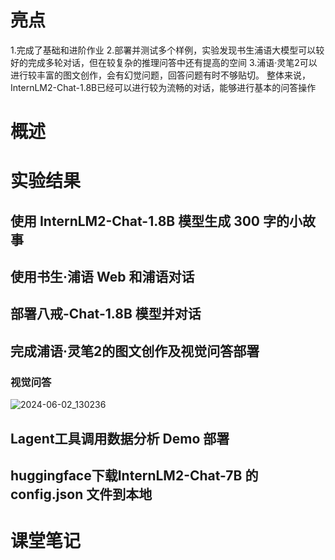 # 亮点
1.完成了基础和进阶作业
2.部署并测试多个样例，实验发现书生浦语大模型可以较好的完成多轮对话，但在较复杂的推理问答中还有提高的空间
3.浦语·灵笔2可以进行较丰富的图文创作，会有幻觉问题，回答问题有时不够贴切。
整体来说， InternLM2-Chat-1.8B已经可以进行较为流畅的对话，能够进行基本的问答操作

# 概述
# 实验结果
## 使用 InternLM2-Chat-1.8B 模型生成 300 字的小故事
## 使用书生·浦语 Web 和浦语对话
## 部署八戒-Chat-1.8B 模型并对话

## 完成浦语·灵笔2的图文创作及视觉问答部署
### 视觉问答
![2024-06-02_130236](https://github.com/xiaojun456/InternLM_study/assets/156819467/3171d2bc-24c5-4233-9732-6d6a353bf8b2)

## Lagent工具调用数据分析 Demo 部署
## huggingface下载InternLM2-Chat-7B 的 config.json 文件到本地
# 课堂笔记


